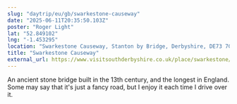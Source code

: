 ```yaml
---
slug: "daytrip/eu/gb/swarkestone-causeway"
date: "2025-06-11T20:35:50.103Z"
poster: "Roger Light"
lat: "52.849102"
lng: "-1.453295"
location: "Swarkestone Causeway, Stanton by Bridge, Derbyshire, DE73 7GU, United Kingdom"
title: "Swarkestone Causeway"
external_url: https://www.visitsouthderbyshire.co.uk/place/swarkestone/swarkestone-bridge/
---
```

An ancient stone bridge built in the 13th century, and the longest in England. Some may say that it's just a fancy road, but I enjoy it each time I drive over it.